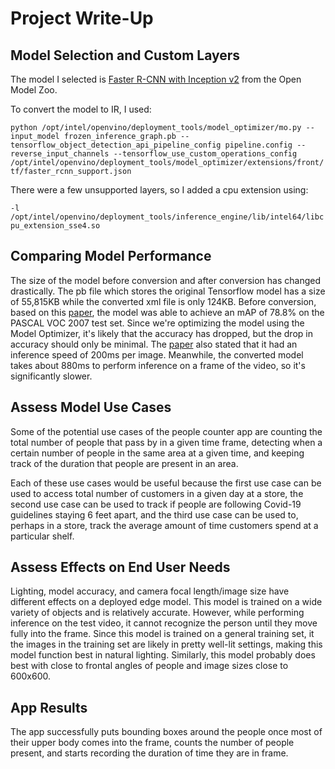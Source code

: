 # Project Write-Up

## Model Selection and Custom Layers

The model I selected is [Faster R-CNN with Inception v2](https://github.com/opencv/open_model_zoo/blob/master/models/public/faster_rcnn_inception_v2_coco/faster_rcnn_inception_v2_coco.md) from the Open Model Zoo.

To convert the model to IR, I used:

`python /opt/intel/openvino/deployment_tools/model_optimizer/mo.py --input_model frozen_inference_graph.pb --tensorflow_object_detection_api_pipeline_config pipeline.config --reverse_input_channels --tensorflow_use_custom_operations_config /opt/intel/openvino/deployment_tools/model_optimizer/extensions/front/tf/faster_rcnn_support.json`

There were a few unsupported layers, so I added a cpu extension using:

`-l /opt/intel/openvino/deployment_tools/inference_engine/lib/intel64/libcpu_extension_sse4.so`


## Comparing Model Performance

The size of the model before conversion and after conversion has changed drastically. The pb file which stores the original Tensorflow model has a size of 55,815KB while the converted xml file is only 124KB. Before conversion, based on this [paper](https://arxiv.org/pdf/1506.01497v3.pdf), the model was able to achieve an mAP of 78.8% on the PASCAL VOC 2007 test set. Since we're optimizing the model using the Model Optimizer, it's likely that the accuracy has dropped, but the drop in accuracy should only be minimal. The [paper](https://arxiv.org/pdf/1506.01497v3.pdf) also stated that it had an inference speed of 200ms per image. Meanwhile, the converted model takes about 880ms to perform inference on a frame of the video, so it's significantly slower.

## Assess Model Use Cases

Some of the potential use cases of the people counter app are counting the total number of people that pass by in a given time frame, detecting when a certain number of people in the same area at a given time, and keeping track of the duration that people are present in an area.

Each of these use cases would be useful because the first use case can be used to access total number of customers in a given day at a store, the second use case can be used to track if people are following Covid-19 guidelines staying 6 feet apart, and the third use case can be used to, perhaps in a store, track the average amount of time customers spend at a particular shelf.

## Assess Effects on End User Needs

Lighting, model accuracy, and camera focal length/image size have different effects on a
deployed edge model. This model is trained on a wide variety of objects and is relatively accurate. However, while performing inference on the test video, it cannot recognize the person until they move fully into the frame. Since this model is trained on a general training set, it the images in the training set are likely in pretty well-lit settings, making this model function best in natural lighting. Similarly, this model probably does best with close to frontal angles of people and image sizes close to 600x600. 

## App Results

The app successfully puts bounding boxes around the people once most of their upper body comes into the frame, counts the number of people present, and starts recording the duration of time they are in frame.
